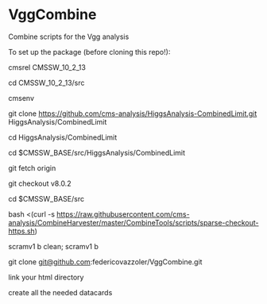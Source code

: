 # VggCombine
Combine scripts for the Vgg analysis

To set up the package (before cloning this repo!):

cmsrel CMSSW_10_2_13

cd CMSSW_10_2_13/src

cmsenv

git clone https://github.com/cms-analysis/HiggsAnalysis-CombinedLimit.git HiggsAnalysis/CombinedLimit

cd HiggsAnalysis/CombinedLimit

cd $CMSSW_BASE/src/HiggsAnalysis/CombinedLimit

git fetch origin

git checkout v8.0.2

cd $CMSSW_BASE/src

bash <(curl -s https://raw.githubusercontent.com/cms-analysis/CombineHarvester/master/CombineTools/scripts/sparse-checkout-https.sh)

scramv1 b clean; scramv1 b

git clone git@github.com:federicovazzoler/VggCombine.git

link your html directory

create all the needed datacards
